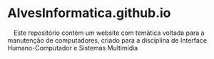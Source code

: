 # AlvesInformatica.github.io
&emsp;Este repositório contém um website com temática voltada para a manutenção de computadores, criado para a disciplina de Interface Humano-Computador e Sistemas Multimídia
